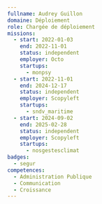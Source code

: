 ```yaml
---
fullname: Audrey Guillon
domaine: Déploiement
role: Chargée de déploiement
missions:
  - start: 2022-01-03
    end: 2022-11-01
    status: independent
    employer: Octo
    startups:
      - monpsy
  - start: 2022-11-01
    end: 2024-12-17
    status: independent
    employer: Scopyleft
    startups:
      - sndv_maritime
  - start: 2024-09-02
    end: 2025-02-28
    status: independent
    employer: Scopyleft
    startups:
      - nosgestesclimat
badges:
  - segur
competences:
  - Administration Publique
  - Communication
  - Croissance
---
```

